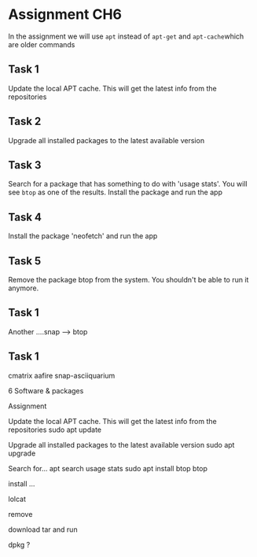 # Assignment CH6

In the assignment we will use `apt` instead of `apt-get` and `apt-cache`which are older commands

## Task 1
Update the local APT cache. This will get the latest info from the repositories

## Task 2
Upgrade all installed packages to the latest available version

## Task 3
Search for a package that has something to do with 'usage stats'. You will see `btop` as one of the results. Install the package and run the app

## Task 4
Install the package 'neofetch' and run the app

## Task 5
Remove the package btop from the system. You shouldn't be able to run it anymore.

## Task 1
Another  ....snap  --> btop

## Task 1
cmatrix   aafire    snap-asciiquarium


6 Software & packages 

Assignment

Update the local APT cache. This will get the latest info from the repositories
sudo apt update

Upgrade all installed packages to the latest available version
sudo apt upgrade

Search for...
apt search usage stats
sudo apt install btop
btop

 

install ...

lolcat





remove

download tar and run

dpkg ?

